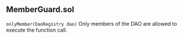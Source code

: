 ## MemberGuard.sol

`onlyMember(DaoRegistry dao)` Only members of the DAO are allowed to execute the function call.
